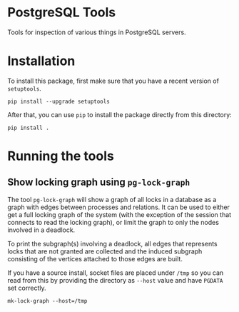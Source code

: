 # PostgreSQL Tools

Tools for inspection of various things in PostgreSQL servers.

# Installation

To install this package, first make sure that you have a recent
version of ``setuptools``.

```
pip install --upgrade setuptools
```

After that, you can use ``pip`` to install the package directly from
this directory:

```
pip install .
```

# Running the tools

## Show locking graph using `pg-lock-graph`

The tool `pg-lock-graph` will show a graph of all locks in a database
as a graph with edges between processes and relations. It can be used
to either get a full locking graph of the system (with the exception
of the session that connects to read the locking graph), or limit the
graph to only the nodes involved in a deadlock.

To print the subgraph(s) involving a deadlock, all edges that represents
locks that are not granted are collected and the induced subgraph
consisting of the vertices attached to those edges are built.

If you have a source install, socket files are placed under `/tmp` so
you can read from this by providing the directory as `--host` value
and have `PGDATA` set correctly.

```
mk-lock-graph --host=/tmp
```
